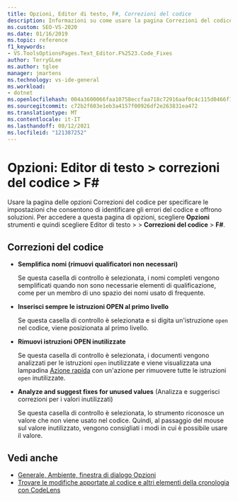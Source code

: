 ```yaml
---
title: Opzioni, Editor di testo, F#, Correzioni del codice
description: Informazioni su come usare la pagina Correzioni del codice nella sezione F# per specificare le impostazioni che consentono di identificare gli errori del codice e offrire soluzioni.
ms.custom: SEO-VS-2020
ms.date: 01/16/2019
ms.topic: reference
f1_keywords:
- VS.ToolsOptionsPages.Text_Editor.F%2523.Code_Fixes
author: TerryGLee
ms.author: tglee
manager: jmartens
ms.technology: vs-ide-general
ms.workload:
- dotnet
ms.openlocfilehash: 004a3600066faa10758eccfaa718c72916aaf0c4c115d0466f1178d08c38e6a2
ms.sourcegitcommit: c72b2f603e1eb3a4157f00926df2e263831ea472
ms.translationtype: MT
ms.contentlocale: it-IT
ms.lasthandoff: 08/12/2021
ms.locfileid: "121387252"
---
```

# <a name="options-text-editor--f--code-fixes"></a>Opzioni: Editor di testo > correzioni del codice > F#

Usare la pagina delle opzioni Correzioni del codice per specificare le impostazioni che consentono di identificare gli errori del codice e offrono soluzioni. Per accedere a questa pagina di opzioni, scegliere **Opzioni** strumenti e quindi scegliere Editor di testo  >     >  **Correzioni del codice**  >  **F#**.

## <a name="code-fixes"></a>Correzioni del codice

- **Semplifica nomi (rimuovi qualificatori non necessari)**

  Se questa casella di controllo è selezionata, i nomi completi vengono semplificati quando non sono necessarie elementi di qualificazione, come per un membro di uno spazio dei nomi usato di frequente.

- **Inserisci sempre le istruzioni OPEN al primo livello**

  Se questa casella di controllo è selezionata e si digita un'istruzione `open` nel codice, viene posizionata al primo livello.

- **Rimuovi istruzioni OPEN inutilizzate**

  Se questa casella di controllo è selezionata, i documenti vengono analizzati per le istruzioni `open` inutilizzate e viene visualizzata una lampadina [Azione rapida](../quick-actions.md) con un'azione per rimuovere tutte le istruzioni `open` inutilizzate.

- **Analyze and suggest fixes for unused values** (Analizza e suggerisci correzioni per i valori inutilizzati)

  Se questa casella di controllo è selezionata, lo strumento riconosce un valore che non viene usato nel codice. Quindi, al passaggio del mouse sul valore inutilizzato, vengono consigliati i modi in cui è possibile usare il valore.

## <a name="see-also"></a>Vedi anche

- [Generale, Ambiente, finestra di dialogo Opzioni](../../ide/reference/general-environment-options-dialog-box.md)
- [Trovare le modifiche apportate al codice e altri elementi della cronologia con CodeLens](../../ide/find-code-changes-and-other-history-with-codelens.md)
